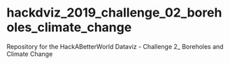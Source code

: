 # hackdviz_2019_challenge_02_boreholes_climate_change
Repository for the HackABetterWorld Dataviz - Challenge 2_ Boreholes and Climate Change
